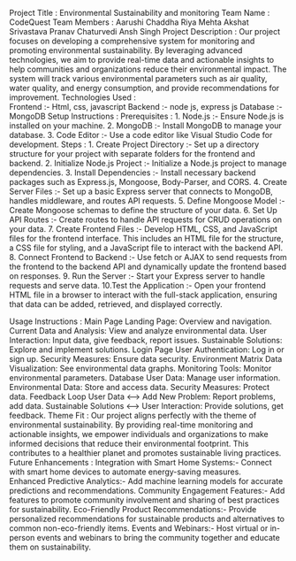 Project Title : Environmental Sustainability and monitoring
Team Name : CodeQuest
Team Members : 
            Aarushi Chaddha 
            Riya Mehta 
            Akshat Srivastava
            Pranav Chaturvedi
            Ansh Singh
Project Description : Our project focuses on developing a comprehensive system for monitoring and promoting environmental sustainability. By leveraging advanced technologies, we aim to provide real-time data and actionable insights to help communities and organizations reduce their environmental impact. The system will track various environmental parameters such as air quality, water quality, and energy consumption, and provide recommendations for improvement.
Technologies Used :  
	Frontend :- Html, css, javascript
	Backend :- node js, express js
	Database :- MongoDB
Setup Instructions :
		Prerequisites :
			1. Node.js :- Ensure Node.js is installed on your machine.
			2. MongoDB :- Install MongoDB to manage your database.
			3. Code Editor :- Use a code editor like Visual Studio Code for development.
		Steps : 
			1. Create Project Directory :- Set up a directory structure for your project with separate folders for the frontend and backend.
			2. Initialize Node.js Project :- Initialize a Node.js project to manage dependencies.
			3. Install Dependencies :- Install necessary backend packages such as Express.js, Mongoose, Body-Parser, and CORS.
			4. Create Server Files :- Set up a basic Express server that connects to MongoDB, handles middleware, and routes API requests.
			5. Define Mongoose Model :- Create Mongoose schemas to define the structure of your data.
			6. Set Up API Routes :- Create routes to handle API requests for CRUD operations on your data.
			7. Create Frontend Files :- Develop HTML, CSS, and JavaScript files for the frontend interface. This includes an HTML file for the structure, a CSS file for 				   styling, and a JavaScript file to interact with the backend API.
			8. Connect Frontend to Backend :- Use fetch or AJAX to send requests from the frontend to the backend API and dynamically update the frontend based on                 responses.
			9. Run the Server :- Start your Express server to handle requests and serve data.
			10.Test the Application :- Open your frontend HTML file in a browser to interact with the full-stack application, ensuring that data can be added, retrieved,          and displayed correctly.
		
Usage Instructions :
	 Main Page
		Landing Page: Overview and navigation.
		Current Data and Analysis: View and analyze environmental data.
		User Interaction: Input data, give feedback, report issues.
		Sustainable Solutions: Explore and implement solutions.
	 Login Page
		User Authentication: Log in or sign up.
		Security Measures: Ensure data security.
	 Environment Matrix
		Data Visualization: See environmental data graphs.
		Monitoring Tools: Monitor environmental parameters.
	 Database
		User Data: Manage user information.
		Environmental Data: Store and access data.
		Security Measures: Protect data.
	 Feedback Loop
		User Data <--> Add New Problem: Report problems, add data.
		Sustainable Solutions <--> User Interaction: Provide solutions, get feedback.
Theme Fit : Our project aligns perfectly with the theme of environmental sustainability. By providing real-time monitoring and actionable insights, we empower individuals and organizations to make informed decisions that reduce their environmental footprint. This contributes to a healthier planet and promotes sustainable living practices.
Future Enhancements : 
		Integration with Smart Home Systems:- Connect with smart home devices to automate energy-saving measures.		
		Enhanced Predictive Analytics:- Add machine learning models for accurate predictions and recommendations.
		Community Engagement Features:- Add features to promote community involvement and sharing of best practices for sustainability.
    Eco-Friendly Product Recommendations:- Provide personalized recommendations for sustainable products and alternatives to common non-eco-friendly items.
    Events and Webinars:- Host virtual or in-person events and webinars to bring the community together and educate them on sustainability.
